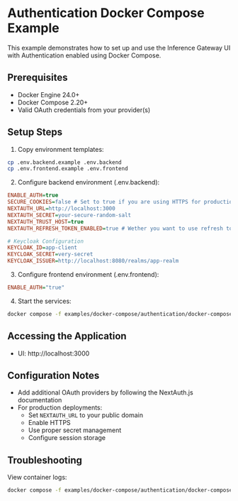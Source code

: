 # Authentication Docker Compose Example

This example demonstrates how to set up and use the Inference Gateway UI with Authentication enabled using Docker Compose.

## Prerequisites

- Docker Engine 24.0+
- Docker Compose 2.20+
- Valid OAuth credentials from your provider(s)

## Setup Steps

1. Copy environment templates:

```bash
cp .env.backend.example .env.backend
cp .env.frontend.example .env.frontend
```

2. Configure backend environment (.env.backend):

```ini
ENABLE_AUTH=true
SECURE_COOKIES=false # Set to true if you are using HTTPS for production
NEXTAUTH_URL=http://localhost:3000
NEXTAUTH_SECRET=your-secure-random-salt
NEXTAUTH_TRUST_HOST=true
NEXTAUTH_REFRESH_TOKEN_ENABLED=true # Wether you want to use refresh tokens once the access token expires

# Keycloak Configuration
KEYCLOAK_ID=app-client
KEYCLOAK_SECRET=very-secret
KEYCLOAK_ISSUER=http://localhost:8080/realms/app-realm
```

3. Configure frontend environment (.env.frontend):

```ini
ENABLE_AUTH="true"
```

4. Start the services:

```bash
docker compose -f examples/docker-compose/authentication/docker-compose.yaml up -d
```

## Accessing the Application

- UI: http://localhost:3000

## Configuration Notes

- Add additional OAuth providers by following the NextAuth.js documentation
- For production deployments:
  - Set `NEXTAUTH_URL` to your public domain
  - Enable HTTPS
  - Use proper secret management
  - Configure session storage

## Troubleshooting

View container logs:

```bash
docker compose -f examples/docker-compose/authentication/docker-compose.yaml logs -f
```
